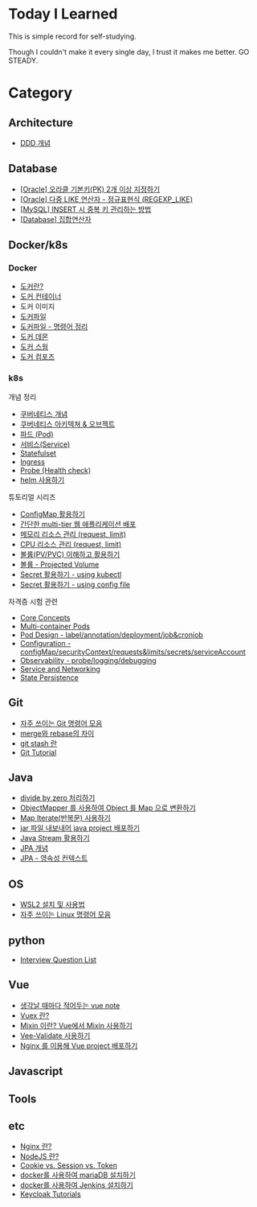 # Today I Learned

This is simple record for self-studying.

Though I couldn't make it every single day, I trust it makes me better. GO STEADY.

# Category

## Architecture

- [DDD 개념](/Architecture/what-is-DDD.md)

## Database

- [[Oracle] 오라클 기본키(PK) 2개 이상 지정하기](/Database/oracle-multiple-PK.md)
- [[Oracle] 다중 LIKE 연산자 - 정규표현식 (REGEXP_LIKE)](/Database/oracle-regexp_like.md)
- [[MySQL] INSERT 시 중복 키 관리하는 방법](/Database/mysql-duplicate-update.md)
- [[Database] 집합연산자](/Database/operator.md)

## Docker/k8s

### Docker

- [도커란?](/Docker/ch01-what-is-docker.md)
- [도커 컨테이너](/Docker/ch02-docker-container.md)
- 도커 이미지
- [도커파일](/Docker/ch02-dockerFile.md)
- [도커파일 - 명령어 정리](/Docker/ch02-dockerFile-CMD.md)
- [도커 데몬](/Docker/ch02-docker-daemon.md)
- [도커 스웜](/Docker/ch03-docker-swarm.md)
- [도커 컴포즈](/Docker/ch04-docker-compose.md)

### k8s

개념 정리

- [쿠버네티스 개념](/Docker/k8s-01-what-is-k8s.md)
- [쿠버네티스 아키텍쳐 & 오브젝트](/Docker/k8s-02-object.md)
- [파드 (Pod)](/Docker/k8s-03-pod.md)
- [서비스(Service)](/Docker/k8s-04-service.md)
- [Statefulset](/Docker/k8s-05-statefulset.md)
- [Ingress](/Docker/k8s-06-ingress.md)
- [Probe (Health check)](/Docker/k8s-probe-healthcheck.md)
- [helm 사용하기](/Docker/k8s-helm-01-what-is-helm.md)

튜토리얼 시리즈

- [ConfigMap 활용하기](/Docker/k8s-tutorials/k8s-3rd-01-configmap.md)
- [간단한 multi-tier 웹 애플리케이션 배포](/Docker/k8s-tutorials/k8s-3rd-02-deploy-multi-tier-web-app.md)
- [메모리 리소스 관리 (request, limit)](/Docker/k8s-tutorials/k8s-4th-01-assign-memory-resource.md)
- [CPU 리소스 관리 (request, limit)](/Docker/k8s-tutorials/k8s-4th-02-assign-cpu-resource.md)
- [볼륨(PV/PVC) 이해하고 활용하기](/Docker/k8s-tutorials/k8s-4th-03-volume-for-storage.md)
- [볼륨 - Projected Volume](/Docker/k8s-tutorials/k8s-4th-04-projected-volume.md)
- [Secret 활용하기 - using kubectl](/Docker/k8s-tutorials/k8s-5th-01-managing-secret-using-kubectl.md)
- [Secret 활용하기 - using config file](/Docker/k8s-tutorials/k8s-5th-02-managing-secret-using-config-file.md)

자격증 시험 관련

- [Core Concepts](/Docker/CKAD+CKA/CKAD-01-core-concepts.md)
- [Multi-container Pods](/Docker/CKAD+CKA/CKAD-02-multi-container-pods.md)
- [Pod Design - label/annotation/deployment/job&cronjob](/Docker/CKAD+CKA/CKAD-03-pod-design.md)
- [Configuration - configMap/securityContext/requests&limits/secrets/serviceAccount](/Docker/CKAD+CKA/CKAD-04-configuration.md)
- [Observability - probe/logging/debugging](/Docker/CKAD+CKA/CKAD-05-observability.md)
- [Service and Networking](/Docker/CKAD+CKA/CKAD-06-services-and-networking.md)
- [State Persistence](/Docker/CKAD+CKA/CKAD-07-state-persistence.md)

## Git

- [자주 쓰이는 Git 명령어 모음](/Git/git-bash-cmd.md)
- [merge와 rebase의 차이](/Git/git-merge-vs-rebase.md)
- [git stash 란](/Git/git-stash.md)
- [Git Tutorial](/Git/tutorial.md)

## Java

- [divide by zero 처리하기](/Java/divideByZero-exception-infinity-NaN.md)
- [ObjectMapper 를 사용하여 Object 를 Map 으로 변환하기](/Java/convert-object-to-map.md)
- [Map Iterate(반복문) 사용하기](/Java/map-iterator.md)
- [jar 파일 내보내어 java project 배포하기](/Java/deploy-via-jar.md)
- [Java Stream 활용하기](/Java/java-stream.md)
- [JPA 개념](/Java/jpa-what-is-jpa.md)
- [JPA - 영속성 컨텍스트](/Java/jpa-persistence.md)

## OS

- [WSL2 설치 및 사용법](/OS/WSL2-setup.md)
- [자주 쓰이는 Linux 명령어 모음](/OS/frequently-used-command-in-Linux.md)

## python

- [Interview Question List](/python/interview_questions.md)

## Vue

- [생각날 때마다 적어두는 vue note](/Vue/note.md)
- [Vuex 란?](/Vue/what-is-vuex.md)
- [Mixin 이란? Vue에서 Mixin 사용하기](/Vue/what-is-mixin.md)
- [Vee-Validate 사용하기](/Vue/how-to-use-vee-validate.md)
- [Nginx 를 이용해 Vue project 배포하기](/Vue/deploy-via-nginx.md)

## Javascript

## Tools

## etc

- [Nginx 란?](/etc/what-is-nginx.md)
- [NodeJS 란?](/etc/what-is-nodejs.md)
- [Cookie vs. Session vs. Token](/etc/cookie-session-token.md)
- [docker를 사용하여 mariaDB 설치하기](/etc/install-mariadb-using-docker.md)
- [docker를 사용하여 Jenkins 설치하기](/etc/install-jenkins-using-docker.md)
- [Keycloak Tutorials](/etc/keycloak-tutorials.md)
